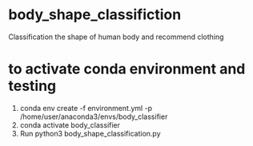 # body_shape_classifiction

Classification the shape of human body and recommend clothing

# to activate conda environment and testing 

1. conda env create -f environment.yml -p /home/user/anaconda3/envs/body_classifier
2. conda activate body_classifier
3. Run python3 body_shape_classification.py
